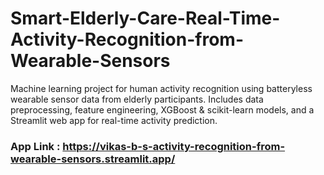 # Smart-Elderly-Care-Real-Time-Activity-Recognition-from-Wearable-Sensors
Machine learning project for human activity recognition using batteryless wearable sensor data from elderly participants. Includes data preprocessing, feature engineering, XGBoost &amp; scikit-learn models, and a Streamlit web app for real-time activity prediction.

### App Link : https://vikas-b-s-activity-recognition-from-wearable-sensors.streamlit.app/
